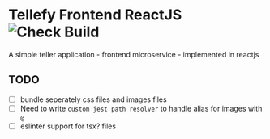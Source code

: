 # Tellefy Frontend ReactJS ![Check Build](https://github.com/vipulDessai/tellefy-frontend-microservice-reactjs/workflows/Check%20Build/badge.svg)
A simple teller application - frontend microservice - implemented in reactjs

## TODO
- [ ] bundle seperately css files and images files
- [ ] Need to write `custom jest path resolver` to handle alias for images with `@`
- [ ] eslinter support for tsx? files